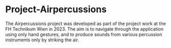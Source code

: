 # Project-Airpercussions
The Airpercussions project was developed as part of the 
project work at the FH Technikum Wien in 2023. 
The aim is to navigate through the application using 
only hand gestures, and to produce sounds from various 
percussion instruments only by striking the air.


